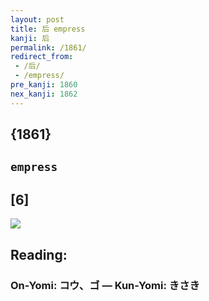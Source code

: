 ```yaml
---
layout: post
title: 后 empress
kanji: 后
permalink: /1861/
redirect_from:
 - /后/
 - /empress/
pre_kanji: 1860
nex_kanji: 1862
---
```


## {1861}

## `empress`

## [6]

<div class="stroke"><img src="E5908E.png" /></div>

## Reading:

### On-Yomi: コウ、ゴ &mdash; Kun-Yomi: きさき
